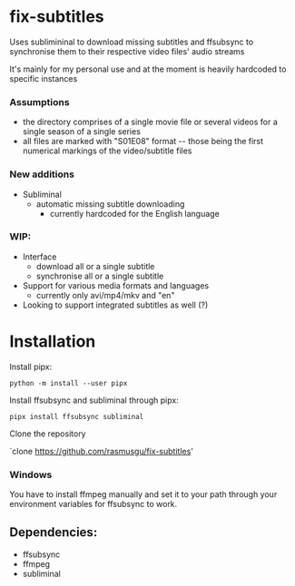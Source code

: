 # fix-subtitles
Uses sublimininal to download missing subtitles and ffsubsync to synchronise them to their respective video files' audio streams

It's mainly for my personal use and at the moment is heavily hardcoded to specific instances

### Assumptions
- the directory comprises of a single movie file or several videos for a single season of a single series
- all files are marked with "S01E08" format -- those being the first numerical markings of the video/subtitle files

### New additions
- Subliminal
	- automatic missing subtitle downloading
		- currently hardcoded for the English language

### WIP:
- Interface
	- download all or a single subtitle
	- synchronise all or a single subtitle
- Support for various media formats and languages
	- currently only avi/mp4/mkv and "en" 
- Looking to support integrated subtitles as well (?)

# Installation

Install pipx:

`python -m install --user pipx`

Install ffsubsync and subliminal through pipx:

`pipx install ffsubsync subliminal`

Clone the repository

`clone https://github.com/rasmusgu/fix-subtitles'
 
### Windows
You have to install ffmpeg manually and set it to your path through your environment variables for ffsubsync to work.

## Dependencies:
- ffsubsync
- ffmpeg
- subliminal
